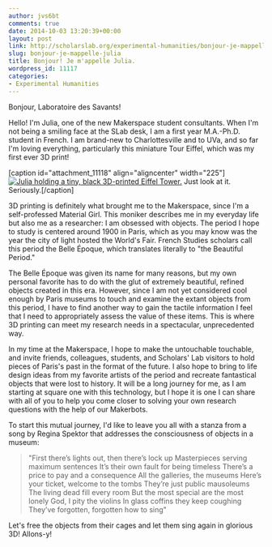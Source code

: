 ```yaml
---
author: jvs6bt
comments: true
date: 2014-10-03 13:20:39+00:00
layout: post
link: http://scholarslab.org/experimental-humanities/bonjour-je-mappelle-julia/
slug: bonjour-je-mappelle-julia
title: Bonjour! Je m'appelle Julia.
wordpress_id: 11117
categories:
- Experimental Humanities
---
```


Bonjour, Laboratoire des Savants!

Hello! I'm Julia, one of the new Makerspace student consultants. When I'm not being a smiling face at the SLab desk, I am a first year M.A.-Ph.D. student in French. I am brand-new to Charlottesville and to UVa, and so far I'm loving everything, particularly this miniature Tour Eiffel, which was my first ever 3D print!

[caption id="attachment_11118" align="aligncenter" width="225"][![Julia holding a tiny, black 3D-printed Eiffel Tower.](http://scholarslab.org/wp-content/uploads/2014/09/photo-e1411154953963-225x300.jpg)](http://scholarslab.org/wp-content/uploads/2014/09/photo-e1411154953963.jpg) Just look at it. Seriously.[/caption]

3D printing is definitely what brought me to the Makerspace, since I'm a self-professed Material Girl. This moniker describes me in my everyday life but also me as a researcher: I am obsessed with objects. The period I hope to study is centered around 1900 in Paris, which as you may know was the year the city of light hosted the World's Fair. French Studies scholars call this period the Belle Époque, which translates literally to "the Beautiful Period."

The Belle Époque was given its name for many reasons, but my own personal favorite has to do with the glut of extremely beautiful, refined objects created in this era. However, since I am not yet considered cool enough by Paris museums to touch and examine the extant objects from this period, I have to find another way to gain the tactile information I feel that I need to appropriately assess the value of these items. This is where 3D printing can meet my research needs in a spectacular, unprecedented way.

In my time at the Makerspace, I hope to make the untouchable touchable, and invite friends, colleagues, students, and Scholars' Lab visitors to hold pieces of Paris's past in the format of the future. I also hope to bring to life design ideas from my favorite artists of the period and recreate fantastical objects that were lost to history. It will be a long journey for me, as I am starting at square one with this technology, but I hope it is one I can share with all of you to help you come closer to solving your own research questions with the help of our Makerbots.

To start this mutual journey, I'd like to leave you all with a stanza from a song by Regina Spektor that addresses the consciousness of objects in a museum:


<blockquote>"First there’s lights out, then there’s lock up
Masterpieces serving maximum sentences
It’s their own fault for being timeless
There’s a price to pay and a consequence
All the galleries, the museums
Here’s your ticket, welcome to the tombs
They’re just public mausoleums
The living dead fill every room
But the most special are the most lonely
God, I pity the violins
In glass coffins they keep coughing
They’ve forgotten, forgotten how to sing"</blockquote>


Let's free the objects from their cages and let them sing again in glorious 3D! Allons-y!
